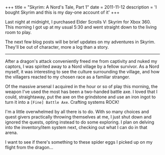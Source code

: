 +++
title = "Skyrim: A Nord's Tale, Part 1"
date = 2011-11-12
description = 'I bought Skyrim and this is my day-one account of it'
+++

Last night at midnight, I purchased Elder Scrolls V: Skyrim for Xbox 360. This morning I got up at my usual 5:30 and went straight down to the living room to play.

The next few blog posts will be brief updates on my adventures in Skyrim. They'll be out of character, more a log than a story.

<hr />

After a dragon's attack conveniently freed me from captivity and nuked my captors, I was spirited away to a Nord village by a fellow survivor. As a Nord myself, it was interesting to see the culture surrounding the village, and how the villagers reacted to my chosen race as a familiar stranger.

Of the massive arsenal I acquired in the hour or so of play this morning, the weapon I've used the most has been a two-handed battle axe. I loved that I could, straightaway, put the axe on the grindstone and use an iron ingot to turn it into a `[Fine] Battle Axe`. Crafting systems ROCK!

I'm a little overwhelmed by all there is to do. With so many choices and quest givers practically throwing themselves at me, I just shut down and ignored the quests, opting instead to do some exploring. I plan on delving into the inventory/item system next, checking out what I can do in that arena.

I want to see if there's something to these spider eggs I picked up on my flight from the dragon...
